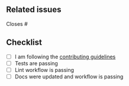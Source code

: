 <!--
Thanks for making a pull request to DCISolver.jl.
We have added this PR template to help you help us.
Make sure to read the contributing guidelines and abide by the code of conduct.
See the comments below, fill the required fields, and check the items.
-->

## Related issues

<!-- We normally work with (i) create issue; (ii) discussion if necessary; (iii) create PR. So, at least one of the following should be true:-->

<!-- Option 1, this closes an existing issue. Fill the number below-->
Closes #

<!-- Option 2, this is a small fix that arguably won't need an issue. Uncomment below -->
<!--
There is no related issue.
-->

## Checklist

<!-- mark true if NA -->
<!-- leave PR as draft until all is checked -->
- [ ] I am following the [contributing guidelines](https://github.com/JuliaSmoothOptimizers/DCISolver.jl/blob/main/docs/src/90-contributing.md)
- [ ] Tests are passing
- [ ] Lint workflow is passing
- [ ] Docs were updated and workflow is passing
